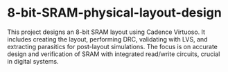 # 8-bit-SRAM-physical-layout-design
This project designs an 8-bit SRAM layout using Cadence Virtuoso. It includes creating the layout, performing DRC, validating with LVS, and extracting parasitics for post-layout simulations. The focus is on accurate design and verification of SRAM with integrated read/write circuits, crucial in digital systems.

